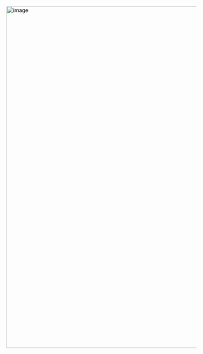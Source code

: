 <img width="925" height="907" alt="image" src="https://github.com/user-attachments/assets/e14f2516-9f0e-41f8-8be3-542d5751622a" />
